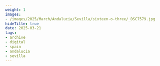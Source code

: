 ```yaml
---
weight: 1
images:
- /images/2025/March/Andalucia/Sevilla/sixteen-o-three/_DSC7579.jpg
hideTitle: true
date: 2025-03-21
tags:
- archive
- digital
- spain
- andalucia
- sevilla
---
```


